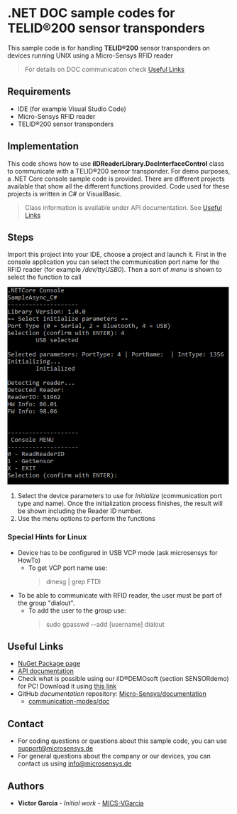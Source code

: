 # .NET DOC sample codes for TELID®200 sensor transponders
This sample code is for handling **TELID®200** sensor transponders on devices running UNIX using a Micro-Sensys RFID reader

> For details on DOC communication check [Useful Links](#Useful-Links) 

## Requirements
* IDE (for example Visual Studio Code)
* Micro-Sensys RFID reader 
* TELID®200 sensor transponders

## Implementation
This code shows how to use **iIDReaderLibrary.DocInterfaceControl** class to communicate with a TELID®200 sensor transponder. 
For demo purposes, a .NET Core console sample code is provided. There are different projects available that show all the different functions provided.
Code used for these projects is written in C# or VisualBasic.

> Class information is available under API documentation. See [Useful Links](#Useful-Links)

## Steps
Import this project into your IDE, choose a project and launch it. First in the console application you can select the communication port name for the RFID reader (for example */dev/ttyUSB0*). Then a sort of *menu* is shown to select the function to call

![Screenshot](screenshot/SampleCode_T200_Console.png)

 1. Select the device parameters to use for *Initialize* (communication port type and name). Once the initialization process finishes, the result will be shown including the Reader ID number.
 2. Use the menu options to perform the functions

### Special Hints for Linux
* Device has to be configured in USB VCP mode (ask microsensys for HowTo)
	* To get VCP port name use:	
		> dmesg | grep FTDI
* To be able to communicate with RFID reader, the user must be part of the group "dialout".
	* To add the user to the group use:
		> sudo gpasswd --add [username] dialout

## Useful Links
* [NuGet Package page](https://www.nuget.org/packages/Microsensys.iIDReaderLibrary.DocInterfaceControl/)
* [API documentation](https://www.microsensys.de/downloads/DevSamples/Libraries/UNIX/iIDReaderLibrary%20-%20.NET%20library/)
* Check what is possible using our iID®DEMOsoft (section SENSORdemo) for PC! Download it using [this link](https://www.microsensys.de/downloads/CDContent/Install/iID%c2%ae%20DEMOsoft.zip)
* GitHub *documentation* repository: [Micro-Sensys/documentation](https://github.com/Micro-Sensys/documentation)
	* [communication-modes/doc](https://github.com/Micro-Sensys/documentation/tree/master/communication-modes/doc)

## Contact
* For coding questions or questions about this sample code, you can use [support@microsensys.de](mailto:support@microsensys.de)
* For general questions about the company or our devices, you can contact us using [info@microsensys.de](mailto:info@microsensys.de)

## Authors

* **Victor Garcia** - *Initial work* - [MICS-VGarcia](https://github.com/MICS-VGarcia/)
